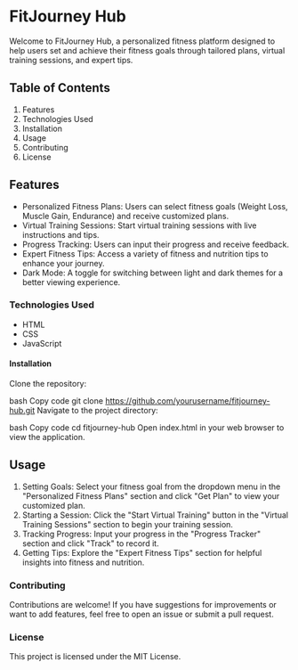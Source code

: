 # FitJourney Hub
Welcome to FitJourney Hub, a personalized fitness platform designed to help users set and achieve their fitness goals through tailored plans, virtual training sessions, and expert tips.

## Table of Contents
1. Features
2. Technologies Used
3. Installation
4. Usage
5. Contributing
6. License

## Features
- Personalized Fitness Plans: Users can select fitness goals (Weight Loss, Muscle Gain, Endurance) and receive customized plans.
- Virtual Training Sessions: Start virtual training sessions with live instructions and tips.
- Progress Tracking: Users can input their progress and receive feedback.
- Expert Fitness Tips: Access a variety of fitness and nutrition tips to enhance your journey.
- Dark Mode: A toggle for switching between light and dark themes for a better viewing experience.

### Technologies Used
- HTML
- CSS
- JavaScript

#### Installation
Clone the repository:

bash
Copy code
git clone https://github.com/yourusername/fitjourney-hub.git
Navigate to the project directory:

bash
Copy code
cd fitjourney-hub
Open index.html in your web browser to view the application.

## Usage
1. Setting Goals: Select your fitness goal from the dropdown menu in the "Personalized Fitness Plans" section and click "Get Plan" to view your customized plan.
2. Starting a Session: Click the "Start Virtual Training" button in the "Virtual Training Sessions" section to begin your training session.
3. Tracking Progress: Input your progress in the "Progress Tracker" section and click "Track" to record it.
4. Getting Tips: Explore the "Expert Fitness Tips" section for helpful insights into fitness and nutrition.

### Contributing
Contributions are welcome! If you have suggestions for improvements or want to add features, feel free to open an issue or submit a pull request.

### License
This project is licensed under the MIT License.

